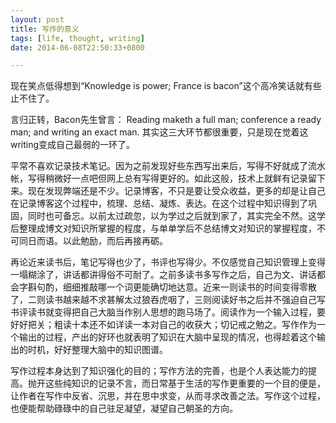 ```yaml
---
layout: post
title: 写作的意义
tags: [life, thought, writing]
date: 2014-06-08T22:50:33+0800

---
```


现在笑点低得想到“Knowledge is power; France is bacon”这个高冷笑话就有些止不住了。

言归正转，Bacon先生曾言： Reading maketh a full man; conference a ready man; and writing an exact man. 其实这三大环节都很重要，只是现在觉着这writing变成自己最弱的一环了。  

平常不喜欢记录技术笔记。因为之前发现好些东西写出来后，写得不好就成了流水帐，写得稍微好一点吧但网上总有写得更好的。如此这般，技术上就鲜有记录留下来。现在发现弊端还是不少。记录博客，不只是要让受众收益，更多的却是让自己在记录博客这个过程中，梳理、总结、凝炼、表达。在这个过程中知识得到了巩固，同时也可备忘。以前太过疏忽，以为学过之后就到家了，其实完全不然。这学后整理成博文对知识所掌握的程度，与单单学后不总结博文对知识的掌握程度，不可同日而语。以此勉励，而后再接再砺。

再论近来读书后，笔记写得也少了，书评也写得少。不仅感觉自己知识管理上变得一塌糊涂了，讲话都讲得俗不可耐了。之前多读书多写作之后，自己为文、讲话都会字斟句酌，细细推敲哪一个词更能确切地达意。近来一则读书的时间变得零散了，二则读书越来越不求甚解太过狼吞虎咽了，三则阅读好书之后并不强迫自己写书评读书就变得把自己大脑当作别人思想的跑马场了。阅读作为一个输入过程，要好好把关；粗读十本还不如详读一本对自己的收获大；切记戒之勉之。写作作为一个输出的过程，产出的好环也就表明了知识在大脑中呈现的情况，也得趁着这个输出的时机，好好整理大脑中的知识图谱。

写作过程本身达到了知识强化的目的；写作方法的完善，也是个人表达能力的提高。抛开这些纯知识的记录不言，而日常基于生活的写作更重要的一个目的便是，让作者在写作中反省、沉思，并在思中求变，从而寻求改善之法。写作这个过程，也便能帮助碌碌中的自己驻足凝望，凝望自己朝圣的方向。